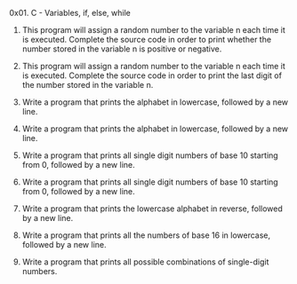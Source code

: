 

0x01. C - Variables, if, else, while



1. This program will assign a random number to the variable n each time it is executed. Complete the source code in order to print whether the number stored in the variable n is positive or negative.



2. This program will assign a random number to the variable n each time it is executed. Complete the source code in order to print the last digit of the number stored in the variable n.



3. Write a program that prints the alphabet in lowercase, followed by a new line.



4. Write a program that prints the alphabet in lowercase, followed by a new line.



5. Write a program that prints all single digit numbers of base 10 starting from 0, followed by a new line.



6. Write a program that prints all single digit numbers of base 10 starting from 0, followed by a new line.



7. Write a program that prints the lowercase alphabet in reverse, followed by a new line.



8. Write a program that prints all the numbers of base 16 in lowercase, followed by a new line.



9. Write a program that prints all possible combinations of single-digit numbers.





